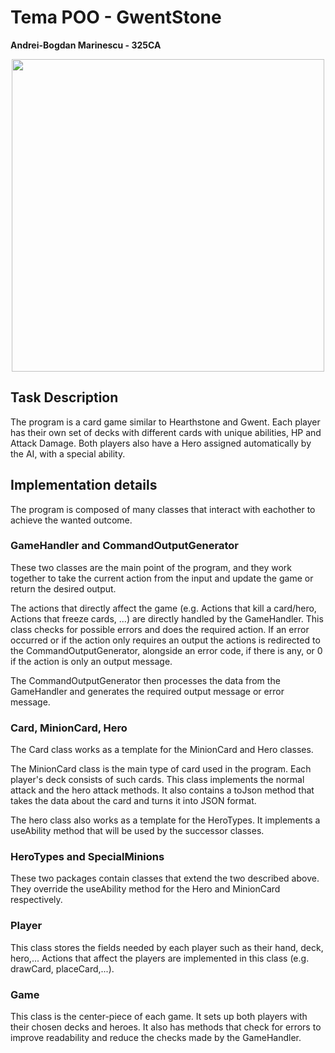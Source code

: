 

# Tema POO  - GwentStone
  **Andrei-Bogdan Marinescu - 325CA**

<div align="center"><img src="https://tenor.com/view/witcher3-gif-9340436.gif"
width="500px"></div>

## Task Description

  The program is a card game similar to Hearthstone and Gwent. Each player has
  their own set of decks with different cards
  with unique abilities, HP and Attack Damage.
  Both players also have a Hero assigned automatically by the AI,
  with a special ability.
  
## Implementation details

  The program is composed of many classes that interact with eachother to achieve the 
  wanted outcome.
  
###  GameHandler and CommandOutputGenerator

  These two classes are the main point of the program, and they
  work together to take the current action from the input and update the game
  or return the desired output.
  
  The actions that directly affect the game (e.g. Actions that kill a card/hero,
  Actions that freeze cards, ...) are directly handled by the GameHandler.
  This class checks for possible errors and does the required action.
  If an error occurred or if the action only requires an output the actions is
  redirected to the CommandOutputGenerator, alongside an error code,
  if there is any, or 0 if the action is only an output message.
  
  The CommandOutputGenerator then processes the data from the GameHandler
  and generates the required output message or error message.
  
### Card, MinionCard, Hero

  The Card class works as a template for the MinionCard and Hero classes.
  
  The MinionCard class is the main type of card used in the program.
  Each player's deck consists of such cards.
  This class implements the normal attack and the hero attack methods.
  It also contains a toJson method that takes the data
  about the card and turns it into JSON format.
  
  The hero class also works as a template for the HeroTypes.
  It implements a useAbility method that will be used by the successor classes.
  
### HeroTypes and SpecialMinions

  These two packages contain classes that extend the two described above.
  They override the useAbility method for the Hero and MinionCard respectively.
  
### Player

  This class stores the fields needed by each player
  such as their hand, deck, hero,... 
  Actions that affect the players are implemented in this class
  (e.g. drawCard, placeCard,...).
  
### Game

  This class is the center-piece of each game. It sets up both players
  with their chosen decks and heroes. It also has methods that check for errors
  to improve readability and reduce the checks made by the GameHandler.